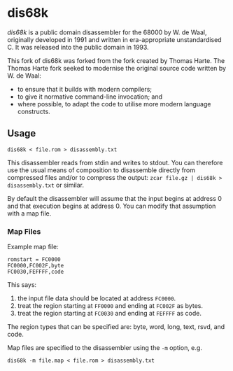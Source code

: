 # dis68k

_dis68k_ is a public domain disassembler for the 68000 by W. de Waal,
originally developed in 1991 and written in era-appropriate unstandardised C.
It was released into the public domain in 1993.

This fork of dis68k was forked from the fork created by Thomas Harte. The
Thomas Harte fork seeked to modernise the original source code written by
W. de Waal:
* to ensure that it builds with modern compilers;
* to give it normative command-line invocation; and
* where possible, to adapt the code to utilise more modern language constructs.

## Usage

    dis68k < file.rom > disassembly.txt

This disassembler reads from stdin and writes to stdout. You can therefore
use the usual means of composition to disassemble directly from compressed
files and/or to compress the output: `zcar file.gz | dis68k > disassembly.txt`
or similar.

By default the disassembler will assume that the input begins at address 0
and that execution begins at address 0. You can modify that assumption with
a map file.

### Map Files

Example map file:

    romstart = FC0000
    FC0000,FC002F,byte
    FC0030,FEFFFF,code

This says:

1. the input file data should be located at address `FC0000`.
2. treat the region starting at `FF0000` and ending at `FC002F` as bytes.
3. treat the region starting at `FC0030` and ending at `FEFFFF` as code.

The region types that can be specified are:
    byte, word, long, text, rsvd, and code.

Map files are specified to the disassembler using the `-m` option, e.g.

    dis68k -m file.map < file.rom > disassembly.txt
